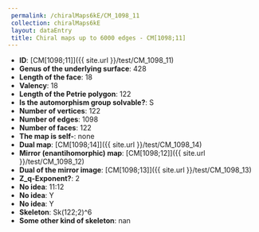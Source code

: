```yaml
--- 
 permalink: /chiralMaps6kE/CM_1098_11 
 collection: chiralMaps6kE
 layout: dataEntry
 title: Chiral maps up to 6000 edges - CM[1098;11]
---
```


- **ID**: [CM[1098;11]]({{ site.url }}/test/CM_1098_11)
- **Genus of the underlying surface**: 428
- **Length of the face**: 18
- **Valency**: 18
- **Length of the Petrie polygon**: 122
- **Is the automorphism group solvable?**: S
- **Number of vertices**: 122
- **Number of edges**: 1098
- **Number of faces**: 122
- **The map is self-**: none
- **Dual map**: [CM[1098;14]]({{ site.url }}/test/CM_1098_14)
- **Mirror (enantihomorphic) map**: [CM[1098;12]]({{ site.url }}/test/CM_1098_12)
- **Dual of the mirror image**: [CM[1098;13]]({{ site.url }}/test/CM_1098_13)
- **Z_q-Exponent?**: 2
- **No idea**:  11:12
- **No idea**: Y
- **No idea**: Y
- **Skeleton**: Sk(122;2)^6
- **Some other kind of skeleton**: nan
